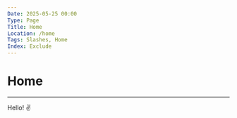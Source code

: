 ```yaml
---
Date: 2025-05-25 00:00
Type: Page
Title: Home
Location: /home
Tags: Slashes, Home
Index: Exclude
---
```


# Home

---

Hello! ✌️
